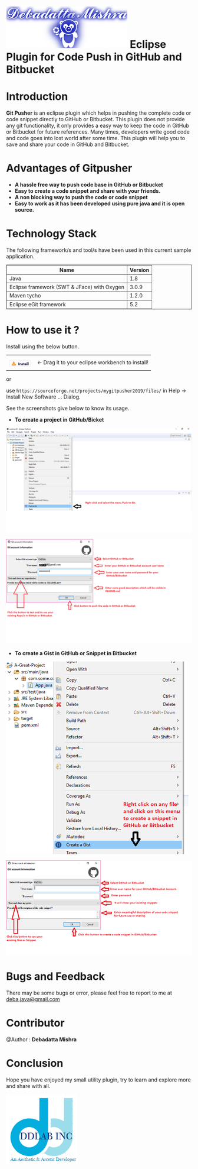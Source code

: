 ![DDLAB](./images/A22.png) Eclipse Plugin for Code Push in GitHub and Bitbucket
==========================================================================================

Introduction
============
**Git Pusher** is an eclipse plugin which helps in pushing the complete code or code snippet directly to GitHub or Bitbucket. This plugin does not provide any git functionality, it only provides a easy way to keep the code in GitHub or Bitbucket for future references. Many times, developers write good code and code goes into lost world after some time. This plugin will help you to save and share your code in GitHub and Bitbucket.


Advantages of Gitpusher
================

* **A hassle free way to push code base in GitHub or Bitbucket**
* **Easy to create a code snippet and share with your friends.**
* **A non blocking way to push the code or code snippet**
* **Easy to work as it has been developed using pure java and it is open source.**

Technology Stack
================
The following framework/s and tool/s have been used in this current sample application.

<table border="1">
  <tr>
    <th>Name</th>
    <th>Version</th> 
  </tr>
  <tr>
    <td>Java</td>
    <td>1.8</td> 
  </tr>
  <tr>
    <td>Eclipse framework (SWT & JFace) with Oxygen</td>
    <td>3.0.9</td> 
  </tr>
  <tr>
    <td>Maven tycho</td>
    <td>1.2.0</td> 
  </tr>
  <tr>
    <td>Eclipse eGit framework</td>
    <td>5.2</td> 
  </tr>
</table>


How to use it ?
===============
Install using the below button.

<table style="border: none; width:100%">
  <tbody>
    <tr style="border:none;">
      <td style="vertical-align: middle; padding-top: 10px; border: none;">
        <a href="https://sourceforge.net/projects/mygitpusher2019/files/" title="Drag and drop onto a running Eclipse Main Toolbar to install Gitpusher plugin">
          <img src="./images/installbutton.png">
        </a>
      </td>
      <td style="vertical-align: middle; text-align: left; border: none;">
        ← Drag it to your eclipse workbench to install!</td>
    </tr>
  </tbody>
</table>

or 

use `https://sourceforge.net/projects/mygitpusher2019/files/` in Help -> Install New Software ... Dialog.



See the screenshots give below to know its usage.

* **To create a project in GitHub/Bicket**

![DDLAB](./images/IMG1.png)

![DDLAB](./images/IMG2.png)

* **To create a Gist in GitHub or Snippet in Bitbucket**

![DDLAB](./images/IMG3.png)

![DDLAB](./images/IMG4.png)


Bugs and Feedback
=================
There may be some bugs or error, please feel free to report to me at deba.java@gmail.com

Contributor
==========
@Author : **Debadatta Mishra**

Conclusion
==========
Hope you have enjoyed my small utility plugin, try to learn and explore more and share with all.

![DDLAB](./images/dd-logo.png)
